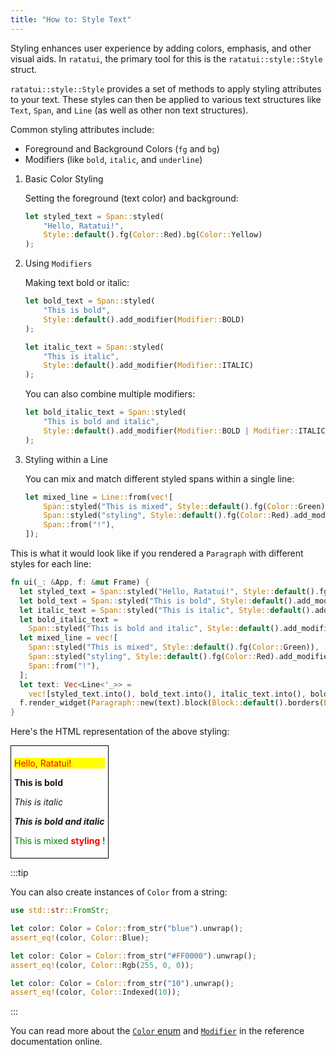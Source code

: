 ```yaml
---
title: "How to: Style Text"
---
```


Styling enhances user experience by adding colors, emphasis, and other visual aids. In `ratatui`,
the primary tool for this is the `ratatui::style::Style` struct.

`ratatui::style::Style` provides a set of methods to apply styling attributes to your text. These
styles can then be applied to various text structures like `Text`, `Span`, and `Line` (as well as
other non text structures).

Common styling attributes include:

- Foreground and Background Colors (`fg` and `bg`)
- Modifiers (like `bold`, `italic`, and `underline`)

1. Basic Color Styling

   Setting the foreground (text color) and background:

   ```rust
   let styled_text = Span::styled(
       "Hello, Ratatui!",
       Style::default().fg(Color::Red).bg(Color::Yellow)
   );
   ```

2. Using `Modifiers`

   Making text bold or italic:

   ```rust
   let bold_text = Span::styled(
       "This is bold",
       Style::default().add_modifier(Modifier::BOLD)
   );

   let italic_text = Span::styled(
       "This is italic",
       Style::default().add_modifier(Modifier::ITALIC)
   );
   ```

   You can also combine multiple modifiers:

   ```rust
   let bold_italic_text = Span::styled(
       "This is bold and italic",
       Style::default().add_modifier(Modifier::BOLD | Modifier::ITALIC)
   );
   ```

3. Styling within a Line

   You can mix and match different styled spans within a single line:

   ```rust
   let mixed_line = Line::from(vec![
       Span::styled("This is mixed", Style::default().fg(Color::Green)),
       Span::styled("styling", Style::default().fg(Color::Red).add_modifier(Modifier::BOLD)),
       Span::from("!"),
   ]);
   ```

This is what it would look like if you rendered a `Paragraph` with different styles for each line:

```rust
fn ui(_: &App, f: &mut Frame) {
  let styled_text = Span::styled("Hello, Ratatui!", Style::default().fg(Color::Red).bg(Color::Yellow));
  let bold_text = Span::styled("This is bold", Style::default().add_modifier(Modifier::BOLD));
  let italic_text = Span::styled("This is italic", Style::default().add_modifier(Modifier::ITALIC));
  let bold_italic_text =
    Span::styled("This is bold and italic", Style::default().add_modifier(Modifier::BOLD | Modifier::ITALIC));
  let mixed_line = vec![
    Span::styled("This is mixed", Style::default().fg(Color::Green)),
    Span::styled("styling", Style::default().fg(Color::Red).add_modifier(Modifier::BOLD)),
    Span::from("!"),
  ];
  let text: Vec<Line<'_>> =
    vec![styled_text.into(), bold_text.into(), italic_text.into(), bold_italic_text.into(), mixed_line.into()];
  f.render_widget(Paragraph::new(text).block(Block::default().borders(Borders::ALL)), f.size());
}
```

Here's the HTML representation of the above styling:

<div style="border: 1px solid black; display: inline-block; padding: 5px;">
    <p style="color: red; background-color: yellow;">Hello, Ratatui!</p>
    <p style="font-weight: bold;">This is bold</p>
    <p style="font-style: italic;">This is italic</p>
    <p style="font-weight: bold; font-style: italic;">This is bold and italic</p>
    <p>
        <span style="color: green;">This is mixed</span>
        <span style="color: red; font-weight: bold;">styling</span>
        !
    </p>
</div>

:::tip

You can also create instances of `Color` from a string:

```rust
use std::str::FromStr;

let color: Color = Color::from_str("blue").unwrap();
assert_eq!(color, Color::Blue);

let color: Color = Color::from_str("#FF0000").unwrap();
assert_eq!(color, Color::Rgb(255, 0, 0));

let color: Color = Color::from_str("10").unwrap();
assert_eq!(color, Color::Indexed(10));
```

:::

You can read more about the
[`Color` enum](https://docs.rs/ratatui/latest/ratatui/style/enum.Color.html) and
[`Modifier`](https://docs.rs/ratatui/latest/ratatui/style/struct.Modifier.html) in the reference
documentation online.
